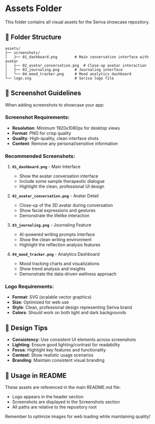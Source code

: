 # Assets Folder

This folder contains all visual assets for the Seriva showcase repository.

## 📁 Folder Structure

```
assets/
├── screenshots/
│   ├── 01_dashboard.png        # Main conversation interface with avatar
│   ├── 02_avatar_conversation.png  # Close-up avatar interaction
│   ├── 03_journaling.png       # Journaling interface
│   └── 04_mood_tracker.png     # Mood analytics dashboard
└── logo.svg                    # Seriva logo file
```

## 📸 Screenshot Guidelines

When adding screenshots to showcase your app:

### **Screenshot Requirements:**
- **Resolution**: Minimum 1920x1080px for desktop views
- **Format**: PNG for crisp quality
- **Quality**: High-quality, clean interface shots
- **Content**: Remove any personal/sensitive information

### **Recommended Screenshots:**

1. **`01_dashboard.png`** - Main Interface
   - Show the avatar conversation interface
   - Include some sample therapeutic dialogue
   - Highlight the clean, professional UI design

2. **`02_avatar_conversation.png`** - Avatar Detail
   - Close-up of the 3D avatar during conversation
   - Show facial expressions and gestures
   - Demonstrate the lifelike interaction

3. **`03_journaling.png`** - Journaling Feature
   - AI-powered writing prompts interface
   - Show the clean writing environment
   - Highlight the reflection analysis features

4. **`04_mood_tracker.png`** - Analytics Dashboard
   - Mood tracking charts and visualizations
   - Show trend analysis and insights
   - Demonstrate the data-driven wellness approach

### **Logo Requirements:**
- **Format**: SVG (scalable vector graphics)
- **Size**: Optimized for web use
- **Style**: Clean, professional design representing Seriva brand
- **Colors**: Should work on both light and dark backgrounds

## 🎨 Design Tips

- **Consistency**: Use consistent UI elements across screenshots
- **Lighting**: Ensure good lighting/contrast for readability
- **Focus**: Highlight key features and functionality
- **Context**: Show realistic usage scenarios
- **Branding**: Maintain consistent visual branding

## 📝 Usage in README

These assets are referenced in the main README.md file:
- Logo appears in the header section
- Screenshots are displayed in the Screenshots section
- All paths are relative to the repository root

Remember to optimize images for web loading while maintaining quality!
